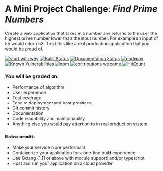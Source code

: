 # A Mini Project Challenge: *Find Prime Numbers*
Create a web application that takes in a number and returns to the user the highest prime number lower than the input number. For example an input of 55 would return 53. Treat this like a real production application that you would be proud of.

[![start with why](https://img.shields.io/badge/start%20with-why%3F-brightgreen.svg?style=flat)](https://github.com/dwyl/repo-badges)
[![Build Status](https://travis-ci.org/nambka/Prime.png?branch=master)](https://travis-ci.org/nambka/Prime)
[![Documentation Status](https://readthedocs.org/projects/prime-2020/badge/?version=latest)](https://prime-2020.readthedocs.io/en/latest/?badge=latest)
[![codecov](https://codecov.io/gh/nambka/Prime/branch/master/graph/badge.svg?token=Q8KE89U04F)](https://codecov.io/gh/nambka/Prime)
![Known Vulnerabilities](https://snyk.io/test/github/nambka/Prime/badge.svg)
![npm](https://img.shields.io/npm/v/npm)
![contributions welcome](https://img.shields.io/badge/contributions-welcome-brightgreen.svg)
![HitCount](http://hits.dwyl.com/nambka/nambka/Prime.svg)

### You will be graded on:
- Performance of algorithm
- User experience
- Test coverage
- Ease of deployment and best practices
- Git commit history
- Documentation
- Code readability and maintainability
- Anything else you would pay attention to in real production system


### Extra credit:
- Make your service more performant
- Containerize your application for a one-line build experience
- Use Golang (1.11 or above with module support) and/or typescript
- Host and run your application on a cloud provider